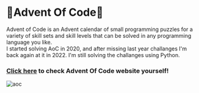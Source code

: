 # 🎄Advent Of Code🎄
Advent of Code is an Advent calendar of small programming puzzles for a variety of skill sets and skill levels that can be solved in any programming language you like.
<br /> 
I started solving AoC in 2020, and after missing last year challanges I'm back again at it in 2022.
I'm still solving the challanges using Python.
<br /> 
### [Click here](https://adventofcode.com) to check Advent Of Code website yourself!
![aoc](https://i.ibb.co/TLtM6Nn/160be980-3b1a-11eb-9dbe-439a40adfa99.jpg)



